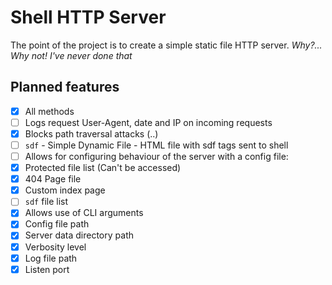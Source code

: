 # Shell HTTP Server

The point of the project is to create a simple static file HTTP server. 
_Why?... Why not! I've never done that_

## Planned features
 * [x] All methods
 * [ ] Logs request User-Agent, date and IP on incoming requests
 * [x] Blocks path traversal attacks (..)
 * [ ] `sdf` - Simple Dynamic File - HTML file with sdf tags sent to shell
 * [ ] Allows for configuring behaviour of the server with a config file:
  * [x] Protected file list (Can't be accessed)
  * [x] 404 Page file
  * [x] Custom index page
  * [ ] `sdf` file list
 * [x] Allows use of CLI arguments
  * [x] Config file path
  * [x] Server data directory path
  * [x] Verbosity level
  * [x] Log file path
  * [x] Listen port
